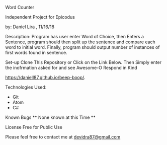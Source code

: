 Word Counter

Independent Project for Epicodus

by: Daniel Lira , 11/16/18

Description:
Program has user enter Word of Choice, then Enters a Sentence, program should then split up the sentence and compare each word to initial word. Finally, program should output number of instances of first words found in sentence.


Set-up
Clone This Repository or Click on the Link Below.
Then Simply enter the inofrmation asked for and see Awesome-O
Respond in Kind

https://daniell87.github.io/beep-boop/.

Technologies Used:
- Git
- Atom
- C#


Known Bugs
** None known at this Time **

License
Free for Public Use

Please feel free to contact me at devidra87@gmail.com
